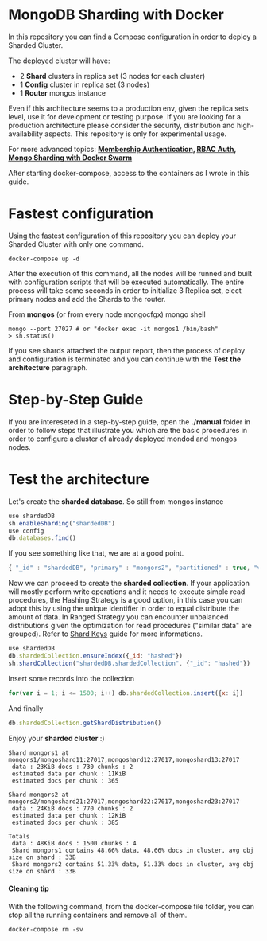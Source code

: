 # MongoDB Sharding with Docker

In this repository you can find a Compose configuration in order to deploy a Sharded Cluster.

The deployed cluster will have:

- 2 **Shard** clusters in replica set (3 nodes for each cluster)
- 1 **Config** cluster in replica set (3 nodes)
- 1 **Router** mongos instance

Even if this architecture seems to a production env, given the replica sets level, use it for development or testing purpose. If you are looking for a production architecture please consider the security, distribution and high-availability aspects. This repository is only for experimental usage.

For more advanced topics: **[Membership Authentication](https://docs.mongodb.com/manual/core/security-internal-authentication/), [RBAC Auth](https://docs.mongodb.com/manual/core/authorization/), [Mongo Sharding with Docker Swarm](https://stefanprodan.com/2018/bootstrap-mongo-clusters-docker-swarm/)**

After starting docker-compose, access to the containers as I wrote in this guide.

# Fastest configuration

Using the fastest configuration of this repository you can deploy your Sharded Cluster with only one command.

```console
docker-compose up -d
```

After the execution of this command, all the nodes will be runned and built with configuration scripts that will be executed automatically. The entire process will take some seconds in order to initialize 3 Replica set, elect primary nodes and add the Shards to the router.

From **mongos** (or from every node mongocfgx) mongo shell

```console
mongo --port 27027 # or "docker exec -it mongos1 /bin/bash" 
> sh.status()
```

If you see shards attached the output report, then the process of deploy and configuration is terminated and you can continue with the **Test the architecture** paragraph.

# Step-by-Step Guide

If you are intereseted in a step-by-step guide, open the **./manual** folder in order to follow steps that illustrate you which are the basic procedures in order to configure a cluster of already deployed mondod and mongos nodes.

# Test the architecture

Let's create the **sharded database**. So still from mongos instance

```js
use shardedDB
sh.enableSharding("shardedDB")
use config
db.databases.find()
```

If you see something like that, we are at a good point.

```js
{ "_id" : "shardedDB", "primary" : "mongors2", "partitioned" : true, "version" : { "uuid" : UUID("14477fea-536a-47a7-9e9d-0201ea2b85f1"), "lastMod" : 1 } }
```

Now we can proceed to create the **sharded collection**. If your application will mostly perform write operations and it needs to execute simple read procedures, the Hashing Strategy is a good option, in this case you can adopt this by using the unique identifier in order to equal distribute the amount of data. In Ranged Strategy you can encounter unbalanced distributions given the optimization for read procedures ("similar data" are grouped). Refer to [Shard Keys](https://docs.mongodb.com/manual/core/sharding-shard-key/) guide for more informations.

```js
use shardedDB
db.shardedCollection.ensureIndex({_id: "hashed"})
sh.shardCollection("shardedDB.shardedCollection", {"_id": "hashed"})
```

Insert some records into the collection

```js
for(var i = 1; i <= 1500; i++) db.shardedCollection.insert({x: i})
```

And finally

```js
db.shardedCollection.getShardDistribution()
```

Enjoy your **sharded cluster** :)

```console
Shard mongors1 at mongors1/mongoshard11:27017,mongoshard12:27017,mongoshard13:27017
 data : 23KiB docs : 730 chunks : 2
 estimated data per chunk : 11KiB
 estimated docs per chunk : 365

Shard mongors2 at mongors2/mongoshard21:27017,mongoshard22:27017,mongoshard23:27017
 data : 24KiB docs : 770 chunks : 2
 estimated data per chunk : 12KiB
 estimated docs per chunk : 385

Totals
 data : 48KiB docs : 1500 chunks : 4
 Shard mongors1 contains 48.66% data, 48.66% docs in cluster, avg obj size on shard : 33B
 Shard mongors2 contains 51.33% data, 51.33% docs in cluster, avg obj size on shard : 33B
```


#### Cleaning tip

With the following command, from the docker-compose file folder, you can stop all the running containers and remove all of them.

```console
docker-compose rm -sv
```
